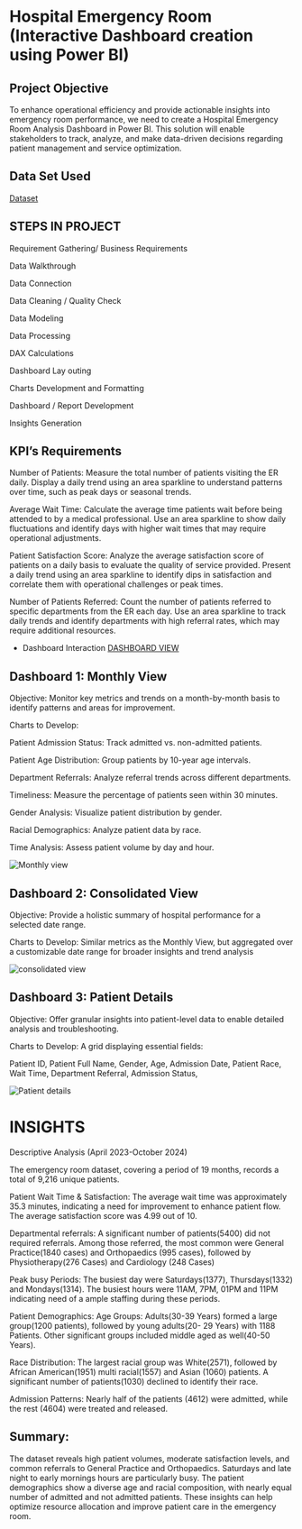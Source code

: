 # Hospital Emergency Room (Interactive Dashboard creation using Power BI)
## Project Objective
To enhance operational efficiency and provide actionable insights into emergency room performance, we need to create a Hospital Emergency Room Analysis Dashboard in Power BI. This solution will enable stakeholders to track, analyze, and make data-driven decisions regarding patient management and service optimization.
## Data Set Used
<a href= "https://github.com/Dhrisya94/Power-BI-Project/blob/799e693bd641e7352fe3e29081f623453c3216c8/Hospital%20ER_Data.csv"> Dataset</a>

## STEPS IN PROJECT
Requirement Gathering/ Business Requirements

Data Walkthrough

Data Connection

Data Cleaning / Quality Check

Data Modeling

Data Processing

DAX Calculations

Dashboard Lay outing

Charts Development and Formatting

Dashboard / Report Development

Insights Generation


## KPI’s Requirements

Number of Patients:
Measure the total number of patients visiting the ER daily.
Display a daily trend using an area sparkline to understand patterns over time, such as peak days or seasonal trends.

Average Wait Time:
Calculate the average time patients wait before being attended to by a medical professional.
Use an area sparkline to show daily fluctuations and identify days with higher wait times that may require operational adjustments.

Patient Satisfaction Score:
Analyze the average satisfaction score of patients on a daily basis to evaluate the quality of service provided.
Present a daily trend using an area sparkline to identify dips in satisfaction and correlate them with operational challenges or peak times.

Number of Patients Referred:
Count the number of patients referred to specific departments from the ER each day.
Use an area sparkline to track daily trends and identify departments with high referral rates, which may require additional resources.

- Dashboard Interaction <a href= "https://github.com/Dhrisya94/Power-BI-Project/blob/main/Hospital%20emergency%20room.pbix">DASHBOARD VIEW</a>

## Dashboard 1: Monthly View 
Objective: Monitor key metrics and trends on a month-by-month basis to identify patterns and areas for improvement.

Charts to Develop:

Patient Admission Status: Track admitted vs. non-admitted patients.

Patient Age Distribution: Group patients by 10-year age intervals.

Department Referrals: Analyze referral trends across different departments.

Timeliness: Measure the percentage of patients seen within 30 minutes.

Gender Analysis: Visualize patient distribution by gender.

Racial Demographics: Analyze patient data by race.

Time Analysis: Assess patient volume by day and hour.

![Monthly view](https://github.com/user-attachments/assets/24e40530-ff9b-4b08-885f-c69acaf558d9)


## Dashboard 2: Consolidated View 
Objective: Provide a holistic summary of hospital performance for a selected date range.

Charts to Develop:
Similar metrics as the Monthly View, but aggregated over a customizable date range for broader insights and trend analysis

 ![consolidated view](https://github.com/user-attachments/assets/ee024247-879c-46e9-ba32-eeee4ad46bd0)


## Dashboard 3: Patient Details
Objective: Offer granular insights into patient-level data to enable detailed analysis and troubleshooting.

Charts to Develop: A grid displaying essential fields:

Patient ID,
Patient Full Name,
Gender,
Age,
Admission Date,
Patient Race,
Wait Time,
Department Referral,
Admission Status,

![Patient details](https://github.com/user-attachments/assets/1bd2e8c0-c879-49de-9708-aba9213c793f)


# INSIGHTS

Descriptive Analysis
(April 2023-October 2024)

The emergency room dataset, covering a period of 19 months, records a total of 9,216 unique patients.

Patient Wait Time & Satisfaction:
The average wait time was approximately 35.3 minutes, indicating a need for improvement to enhance patient flow. The average satisfaction score was 4.99 out of 10.

Departmental referrals:
A significant number of patients(5400) did not required referrals. Among those referred, the most common were General Practice(1840 cases) and Orthopaedics (995 cases), followed by Physiotherapy(276 Cases) and Cardiology (248 Cases)

Peak busy Periods:
The busiest day were Saturdays(1377), Thursdays(1332) and Mondays(1314). The busiest hours were 11AM, 7PM, 01PM and 11PM indicating need of a ample staffing during these periods.

Patient Demographics:
Age Groups: Adults(30-39 Years) formed a large group(1200 patients), followed by young adults(20- 29 Years) with 1188 Patients. Other significant groups included middle aged as well(40-50 Years).

Race Distribution:
The largest racial group was White(2571), followed by African American(1951) multi racial(1557) and Asian (1060) patients. A significant number of patients(1030) declined to identify their race.

Admission Patterns:
Nearly half of the patients (4612) were admitted, while the rest (4604) were treated and released.

## Summary:
The dataset reveals high patient volumes, moderate satisfaction levels, and common referrals to General Practice and Orthopaedics. Saturdays and late night to early mornings hours are particularly busy. The patient demographics show a diverse age and racial composition, with nearly equal number of admitted and not admitted patients. These insights can help optimize resource allocation and improve patient care in the emergency room.












